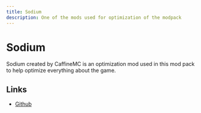 ```yaml
---
title: Sodium
description: One of the mods used for optimization of the modpack
---
```


# Sodium

Sodium created by CaffineMC is an optimization mod used in this mod pack to help optimize everything about the game.

## Links

- [Github](https://github.com/CaffeineMC/sodium)
